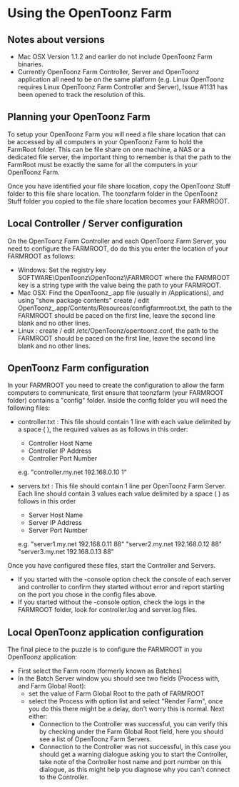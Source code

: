 # Using the OpenToonz Farm

## Notes about versions

- Mac OSX Version 1.1.2 and earlier do not include OpenToonz Farm binaries.
- Currently OpenToonz Farm Controller, Server and OpenToonz application all need to be on the same platform (e.g. Linux OpenToonz requires Linux OpenToonz Farm Controller and Server), Issue #1131 has been opened to track the resolution of this.

## Planning your OpenToonz Farm

To setup your OpenToonz Farm you will need a file share location that can be accessed by all computers in your OpenToonz Farm to hold the FarmRoot folder. This can be file share on one machine, a NAS or a dedicated file server, the important thing to remember is that the path to the FarmRoot must be exactly the same for all the computers in your OpenToonz Farm.

Once you have identified your file share location, copy the OpenToonz Stuff folder to this file share location. The toonzfarm folder in the OpenToonz Stuff folder you copied to the file share location becomes your FARMROOT.

## Local Controller / Server configuration

On the OpenToonz Farm Controller and each OpenToonz Farm Server, you need to configure the FARMROOT, do do this you enter the location of your FARMROOT as follows:
- Windows: Set the registry key SOFTWARE\\OpenToonz\\OpenToonz\\<version>\\FARMROOT where the FARMROOT key is a string type with the value being the path to your FARMROOT.
- Mac OSX: Find the OpenToonz_<version>.app file (usually in /Applications), and using "show package contents" create / edit OpenToonz_<version>.app/Contents/Resources/configfarmroot.txt, the path to the FARMROOT should be paced on the first line, leave the second line blank and no other lines.
- Linux  : create / edit /etc/OpenToonz/opentoonz.conf, the path to the FARMROOT should be paced on the first line, leave the second line blank and no other lines.

## OpenToonz Farm configuration

In your FARMROOT you need to create the configuration to allow the farm computers to communicate, first ensure that toonzfarm (your FARMROOT folder) contains a "config" folder. Inside the config folder you will need the following files:
- controller.txt : This file should contain 1 line with each value delimited by a space ( ), the required values as as follows in this order:
  - Controller Host Name
  - Controller IP Address
  - Controller Port Number

  e.g. "controller.my.net 192.168.0.10 1"

- servers.txt    : This file should contain 1 line per OpenToonz Farm Server. Each line should contain 3 values each value delimited by a space ( ) as follows in this order
  - Server Host Name
  - Server IP Address
  - Server Port Number

  e.g. "server1.my.net 192.168.0.11 88"
       "server2.my.net 192.168.0.12 88"
       "server3.my.net 192.168.0.13 88"

Once you have configured these files, start the Controller and Servers.
- If you started with the -console option check the console of each server and controller to confirm they started without error and report starting on the port you chose in the config files above.
- If you started without the -console option, check the logs in the FARMROOT folder, look for controller.log and server.log files.

## Local OpenToonz application configuration

The final piece to the puzzle is to configure the FARMROOT in you OpenToonz application:
- First select the Farm room (formerly known as Batches)
- In the Batch Server window you should see two fields (Process with, and Farm Global Root):
  - set the value of Farm Global Root to the path of FARMROOT
  - select the Process with option list and select "Render Farm", once you do this there might be a delay, don't worry this is normal. Next either:
    - Connection to the Controller was successful, you can verify this by checking under the Farm Global Root field, here you should see a list of OpenToonz Farm Servers.
    - Connection to the Controller was not successful, in this case you should get a warning dialogue asking you to start the Controller, take note of the Controller host name and port number on this dialogue, as this might help you diagnose why you can't connect to the Controller.
